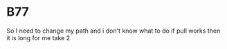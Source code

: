 # B77
So I need to change my path and i don't know what to do
if pull works then it is long for me 
take 2 

